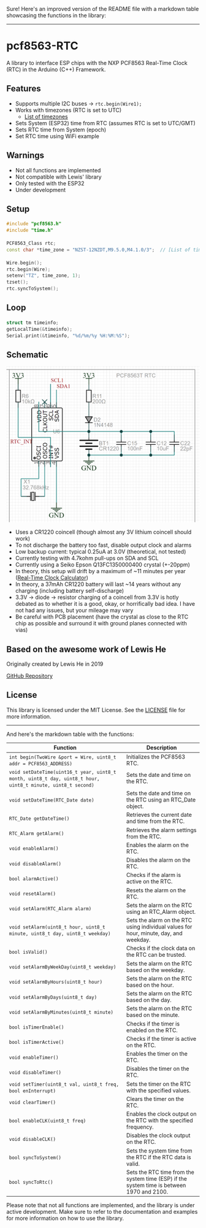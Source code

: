 Sure! Here's an improved version of the README file with a markdown table showcasing the functions in the library:

---

# pcf8563-RTC

A library to interface ESP chips with the NXP PCF8563 Real-Time Clock (RTC) in the Arduino (C++) Framework.

## Features

- Supports multiple I2C buses -> `rtc.begin(Wire1);`
- Works with timezones (RTC is set to UTC)
  - [List of timezones](https://github.com/nayarsystems/posix_tz_db/blob/master/zones.csv)
- Sets System (ESP32) time from RTC (assumes RTC is set to UTC/GMT)
- Sets RTC time from System (epoch)
- Set RTC time using WiFi example

## Warnings

- Not all functions are implemented
- Not compatible with Lewis' library
- Only tested with the ESP32
- Under development

## Setup

```c++
#include "pcf8563.h"
#include "time.h"

PCF8563_Class rtc;
const char *time_zone = "NZST-12NZDT,M9.5.0,M4.1.0/3";	// [List of timezones](https://github.com/nayarsystems/posix_tz_db/blob/master/zones.csv)

Wire.begin();
rtc.begin(Wire);
setenv("TZ", time_zone, 1);
tzset();
rtc.syncToSystem();
```

## Loop

```c++
struct tm timeinfo;
getLocalTime(&timeinfo);
Serial.print(&timeinfo, "%d/%m/%y %H:%M:%S");
```

## Schematic

![Schematic](/images/schematic.png)

- Uses a CR1220 coincell (though almost any 3V lithium coincell should work)
- To not discharge the battery too fast, disable output clock and alarms
- Low backup current: typical 0.25uA at 3.0V (theoretical, not tested)
- Currently testing with 4.7kohm pull-ups on SDA and SCL
- Currently using a Seiko Epson Q13FC1350000400 crystal (+-20ppm)
- In theory, this setup will drift by a maximum of ~11 minutes per year ([Real-Time Clock Calculator](https://www.analog.com/en/design-center/interactive-design-tools/real-time-clock-calculator.html))
- In theory, a 37mAh CR1220 battery will last ~14 years without any charging (including battery self-discharge)
- 3.3V -> diode -> resistor charging of a coincell from 3.3V is hotly debated as to whether it is a good, okay, or horrifically bad idea. I have not had any issues, but your mileage may vary
- Be careful with PCB placement (have the crystal as close to the RTC chip as possible and surround it with ground planes connected with vias)

## Based on the awesome work of Lewis He

Originally created by Lewis He in 2019

[GitHub Repository](https://github.com/lewisxhe/PCF8563_Library)

## License

This library is licensed under the MIT License. See the [LICENSE](LICENSE) file for more information.

---

And here's the markdown table with the functions:

| Function                                                                                                    | Description                                                                               |
| ----------------------------------------------------------------------------------------------------------- | ----------------------------------------------------------------------------------------- |
| `int begin(TwoWire &port = Wire, uint8_t addr = PCF8563_ADDRESS)`                                           | Initializes the PCF8563 RTC.                                                              |
| `void setDateTime(uint16_t year, uint8_t month, uint8_t day, uint8_t hour, uint8_t minute, uint8_t second)` | Sets the date and time on the RTC.                                                        |
| `void setDateTime(RTC_Date date)`                                                                           | Sets the date and time on the RTC using an RTC_Date object.                               |
| `RTC_Date getDateTime()`                                                                                    | Retrieves the current date and time from the RTC.                                         |
| `RTC_Alarm getAlarm()`                                                                                      | Retrieves the alarm settings from the RTC.                                                |
| `void enableAlarm()`                                                                                        | Enables the alarm on the RTC.                                                             |
| `void disableAlarm()`                                                                                       | Disables the alarm on the RTC.                                                            |
| `bool alarmActive()`                                                                                        | Checks if the alarm is active on the RTC.                                                 |
| `void resetAlarm()`                                                                                         | Resets the alarm on the RTC.                                                              |
| `void setAlarm(RTC_Alarm alarm)`                                                                            | Sets the alarm on the RTC using an RTC_Alarm object.                                      |
| `void setAlarm(uint8_t hour, uint8_t minute, uint8_t day, uint8_t weekday)`                                 | Sets the alarm on the RTC using individual values for hour, minute, day, and weekday.     |
| `bool isValid()`                                                                                            | Checks if the clock data on the RTC can be trusted.                                       |
| `void setAlarmByWeekDay(uint8_t weekday)`                                                                   | Sets the alarm on the RTC based on the weekday.                                           |
| `void setAlarmByHours(uint8_t hour)`                                                                        | Sets the alarm on the RTC based on the hour.                                              |
| `void setAlarmByDays(uint8_t day)`                                                                          | Sets the alarm on the RTC based on the day.                                               |
| `void setAlarmByMinutes(uint8_t minute)`                                                                    | Sets the alarm on the RTC based on the minute.                                            |
| `bool isTimerEnable()`                                                                                      | Checks if the timer is enabled on the RTC.                                                |
| `bool isTimerActive()`                                                                                      | Checks if the timer is active on the RTC.                                                 |
| `void enableTimer()`                                                                                        | Enables the timer on the RTC.                                                             |
| `void disableTimer()`                                                                                       | Disables the timer on the RTC.                                                            |
| `void setTimer(uint8_t val, uint8_t freq, bool enInterrupt)`                                                | Sets the timer on the RTC with the specified values.                                      |
| `void clearTimer()`                                                                                         | Clears the timer on the RTC.                                                              |
| `bool enableCLK(uint8_t freq)`                                                                              | Enables the clock output on the RTC with the specified frequency.                         |
| `void disableCLK()`                                                                                         | Disables the clock output on the RTC.                                                     |
| `bool syncToSystem()`                                                                                       | Sets the system time from the RTC if the RTC data is valid.                               |
| `bool syncToRtc()`                                                                                          | Sets the RTC time from the system time (ESP) if the system time is between 1970 and 2100. |

Please note that not all functions are implemented, and the library is under active development. Make sure to refer to the documentation and examples for more information on how to use the library.
